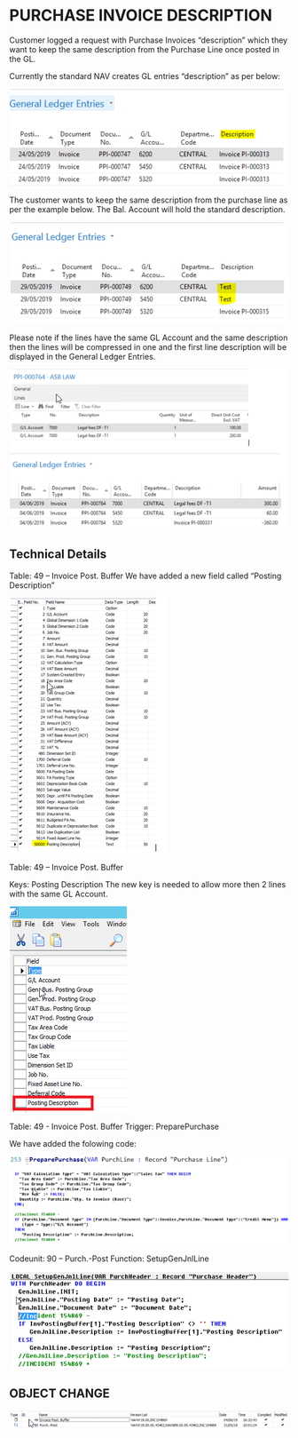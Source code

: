 PURCHASE INVOICE DESCRIPTION
============================

Customer logged a request with Purchase Invoices “description” which they want to keep the same description from the Purchase Line once posted in the GL.

Currently the standard NAV creates GL entries “description” as per below:

![GL Entries](https://github.com/marcusambra/Images/blob/master/Purchase/Invoice%20Description/1-Image.png)

The customer wants to keep the same description from the purchase line as per the example below.
The Bal. Account will hold the standard description.

![GL Entries](https://github.com/marcusambra/Images/blob/master/Purchase/Invoice%20Description/2-Image.png)

Please note if the lines have the same GL Account and the same description then the lines will be compressed in one and the first line description will be displayed in the General Ledger Entries.

![GL Entries](https://github.com/marcusambra/Images/blob/master/Purchase/Invoice%20Description/3-Image.png)

Technical Details
------------------

Table: 49 – Invoice Post. Buffer
We have added a new field called “Posting Description”

![GL Entries](https://github.com/marcusambra/Images/blob/master/Purchase/Invoice%20Description/4-Image.png)

Table: 49 – Invoice Post. Buffer

Keys: Posting Description
The new key is needed to allow more then 2 lines with the same GL Account.

![GL Entries](https://github.com/marcusambra/Images/blob/master/Purchase/Invoice%20Description/5-Image.png)

Table: 49 - Invoice Post. Buffer
Trigger: PreparePurchase

We have added the folowing code:

![GL Entries](https://github.com/marcusambra/Images/blob/master/Purchase/Invoice%20Description/6-Image.png)

Codeunit: 90 – Purch.-Post
Function: SetupGenJnlLine

![GL Entries](https://github.com/marcusambra/Images/blob/master/Purchase/Invoice%20Description/7-Image.png)

OBJECT CHANGE
--------------

![GL Entries](https://github.com/marcusambra/Images/blob/master/Purchase/Invoice%20Description/8-Image.png)

